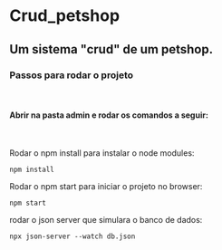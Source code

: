 # Crud_petshop

## Um sistema "crud" de um petshop.

### Passos para rodar o projeto

<br>

#### Abrir na pasta admin e rodar os comandos a seguir:

<br>

Rodar o npm install para instalar o node modules:

```
npm install
```

Rodar o npm start para iniciar o projeto no browser:

```
npm start
```

rodar o json server que simulara o banco de dados:

```
npx json-server --watch db.json
```
